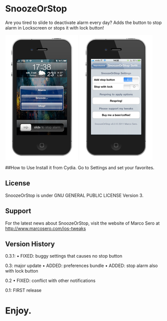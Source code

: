 # SnoozeOrStop
Are you tired to slide to deactivate alarm every day? Adds the button to stop alarm in Lockscreen or stops it with lock button!

![](https://github.com/MarcoSero/SnoozeOrStop/raw/master/iphone.png)
![](https://github.com/MarcoSero/SnoozeOrStop/raw/master/iphone2.png)

##How to Use
Install it from Cydia.
Go to Settings and set your favorites.

## License
SnoozeOrStop is under GNU GENERAL PUBLIC LICENSE Version 3.

## Support
For the latest news about SnoozeOrStop, visit the website of Marco Sero at http://www.marcosero.com/ios-tweaks

## Version History
0.3.1:
• FIXED: buggy settings that causes no stop button

0.3: major update
• ADDED: preferences bundle
• ADDED: stop alarm also with lock button

0.2
• FIXED: conflict with other notifications

0.1: FIRST release

# Enjoy.